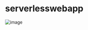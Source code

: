 # serverlesswebapp

![image](https://user-images.githubusercontent.com/59484028/230360394-124359c7-77b9-44df-9d50-3b4ce63e09f2.png)

